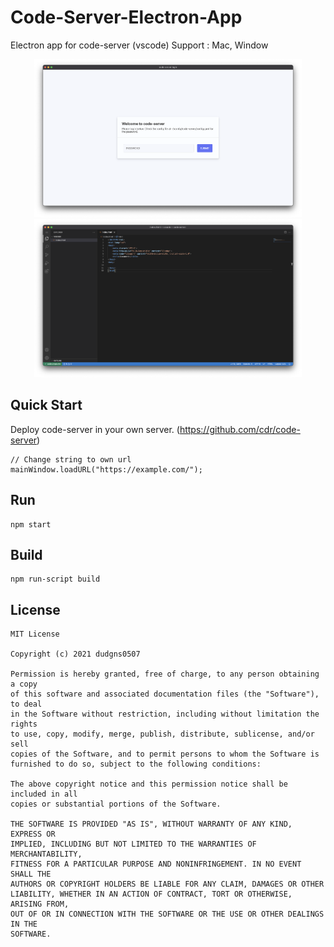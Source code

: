 # Code-Server-Electron-App
 Electron app for code-server (vscode)
 Support : Mac, Window
<p align="center">
    <img width="428" height="253" src="https://github.com/dudgns0507/Code-Server-Electron-App/blob/main/sample.png">
    <img width="428" height="253" src="https://github.com/dudgns0507/Code-Server-Electron-App/blob/main/sample2.png">
</p>

Quick Start
-------
Deploy code-server in your own server.
(https://github.com/cdr/code-server)

```
// Change string to own url
mainWindow.loadURL("https://example.com/");
```

Run
-------
```
npm start
```

Build
-------
```
npm run-script build
```

License
-------
```
MIT License

Copyright (c) 2021 dudgns0507

Permission is hereby granted, free of charge, to any person obtaining a copy
of this software and associated documentation files (the "Software"), to deal
in the Software without restriction, including without limitation the rights
to use, copy, modify, merge, publish, distribute, sublicense, and/or sell
copies of the Software, and to permit persons to whom the Software is
furnished to do so, subject to the following conditions:

The above copyright notice and this permission notice shall be included in all
copies or substantial portions of the Software.

THE SOFTWARE IS PROVIDED "AS IS", WITHOUT WARRANTY OF ANY KIND, EXPRESS OR
IMPLIED, INCLUDING BUT NOT LIMITED TO THE WARRANTIES OF MERCHANTABILITY,
FITNESS FOR A PARTICULAR PURPOSE AND NONINFRINGEMENT. IN NO EVENT SHALL THE
AUTHORS OR COPYRIGHT HOLDERS BE LIABLE FOR ANY CLAIM, DAMAGES OR OTHER
LIABILITY, WHETHER IN AN ACTION OF CONTRACT, TORT OR OTHERWISE, ARISING FROM,
OUT OF OR IN CONNECTION WITH THE SOFTWARE OR THE USE OR OTHER DEALINGS IN THE
SOFTWARE.
```
